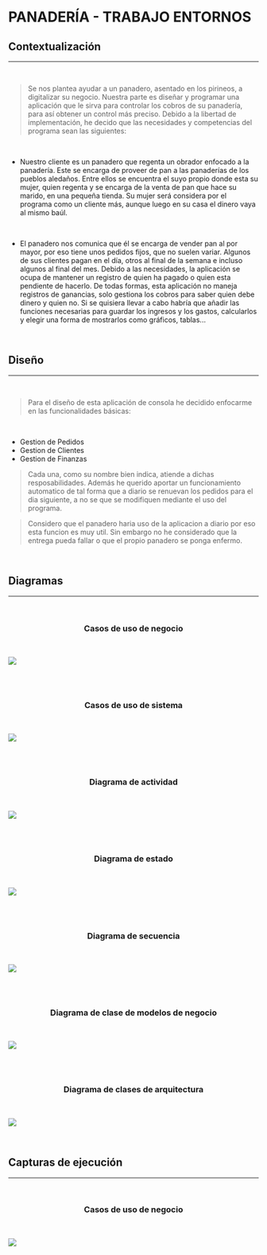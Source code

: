 # PANADERÍA - TRABAJO ENTORNOS

## Contextualización
---
<br>

>Se nos plantea ayudar a un panadero, asentado en los pirineos, a digitalizar su negocio. Nuestra parte es diseñar y programar una aplicación que le sirva para controlar los cobros de su panadería, para así obtener un control más preciso. Debido a la libertad de implementación, he decido que las necesidades y competencias del programa sean las siguientes:

<br>

+ Nuestro cliente es un panadero que regenta un obrador enfocado a la panadería. Este se encarga de proveer de pan a las panaderías de los pueblos aledaños. Entre ellos se encuentra el suyo propio donde esta su mujer, quien regenta y se encarga de la venta de pan que hace su marido, en una pequeña tienda. Su mujer será considera por el programa como un cliente más, aunque luego en su casa el dinero vaya al mismo baúl.

<br>

+ El panadero nos comunica que él se encarga de vender pan al por mayor, por eso tiene unos pedidos fijos, que no suelen variar. Algunos de sus clientes pagan en el día, otros al final de la semana e incluso algunos al final del mes. Debido a las necesidades, la aplicación se ocupa de mantener un registro de quien ha pagado o quien esta pendiente de hacerlo. De todas formas, esta aplicación no maneja registros de ganancias, solo gestiona los cobros para saber quien debe dinero y quien no. Si se quisiera llevar a cabo habría que añadir las funciones necesarias para guardar los ingresos y los gastos, calcularlos y elegir una forma de mostrarlos como gráficos, tablas...

<br>

## Diseño
---
<br>

> Para el diseño de esta aplicación de consola he decidido enfocarme en las funcionalidades básicas:

<br>

 + Gestion de Pedidos
 + Gestion de Clientes
 + Gestion de Finanzas

> Cada una, como su nombre bien indica, atiende a dichas resposabilidades. Además he querido aportar un funcionamiento automatico de tal forma que a diario se renuevan los pedidos para el dia siguiente, a no se que se modifiquen mediante el uso del programa.  

> Considero que el panadero haria uso de la aplicacion a diario por eso esta funcion es muy util. Sin embargo no he considerado que la entrega pueda fallar o que el propio panadero se ponga enfermo. 

<br>

## Diagramas
---
<br>
<center>

### Casos de uso de negocio

<br>
</center>


![](Imagenes/Casos%20de%20uso%20de%20negocio.png) 

<br>

<br>
<center>

### Casos de uso de sistema

<br>
</center>


![](Imagenes/Casos%20de%20uso%20de%20Sistema.png) 

<br>

<br>
<center>

### Diagrama de actividad

<br>
</center>


![](Imagenes/Casos%20de%20uso%20de%20negocio.png) 

<br>

<br>
<center>

### Diagrama de estado

<br>
</center>


![](Imagenes/Diagrama%20Estado%20de%20Pedido.jpg) 

<br>

<br>
<center>

### Diagrama de secuencia

<br>
</center>


![](Imagenes/A%C3%B1adir%20Pedido.jpg) 

<br>

<br>
<center>

### Diagrama de clase de modelos de negocio

<br>
</center>


![](Imagenes/Diagrama%20de%20clases%20Modelos%20de%20Negocio.jpg) 

<br>

<br>
<center>

### Diagrama de clases de arquitectura

<br>
</center>


![](Imagenes/Diagrama%20de%20clases.jpg) 

<br>

## Capturas de ejecución
---

<br>
<center>

### Casos de uso de negocio

<br>
</center>


![](Imagenes/Casos%20de%20uso%20de%20negocio.png) 

<br>